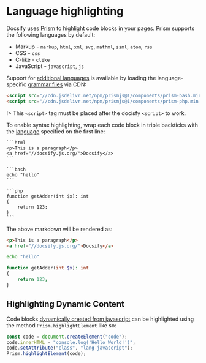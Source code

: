# Language highlighting

Docsify uses [Prism](https://prismjs.com) to highlight code blocks in your pages. Prism supports the following languages by default:

* Markup - `markup`, `html`, `xml`, `svg`, `mathml`, `ssml`, `atom`, `rss`
* CSS - `css`
* C-like - `clike`
* JavaScript - `javascript`, `js`

Support for [additional languages](https://prismjs.com/#supported-languages) is available by loading the language-specific [grammar files](https://cdn.jsdelivr.net/npm/prismjs@1/components/) via CDN:

```html
<script src="//cdn.jsdelivr.net/npm/prismjs@1/components/prism-bash.min.js"></script>
<script src="//cdn.jsdelivr.net/npm/prismjs@1/components/prism-php.min.js"></script>
```

!> This `<script>` tag must be placed after the docisfy `<script>` to work.

To enable syntax highlighting, wrap each code block in triple backticks with the [language](https://prismjs.com/#supported-languages) specified on the first line:

````
```html
<p>This is a paragraph</p>
<a href="//docsify.js.org/">Docsify</a>
```

```bash
echo "hello"
```

```php
function getAdder(int $x): int 
{
    return 123;
}
```
````

The above markdown will be rendered as:

```html
<p>This is a paragraph</p>
<a href="//docsify.js.org/">Docsify</a>
```

```bash
echo "hello"
```

```php
function getAdder(int $x): int 
{
    return 123;
}
```

## Highlighting Dynamic Content
Code blocks [dynamically created from javascript](https://docsify.js.org/#/configuration?id=executescript) can be highlighted using the method `Prism.highlightElement` like so:

```javascript
const code = document.createElement("code");
code.innerHTML = "console.log('Hello World!')";
code.setAttribute("class", "lang-javascript");
Prism.highlightElement(code);
```

